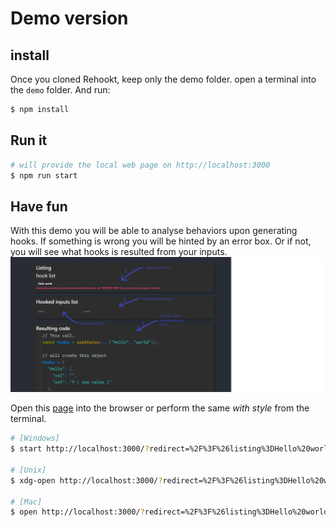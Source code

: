 # Demo version

## install
Once you cloned Rehookt, keep only the demo folder.
open a terminal into the `demo` folder. And run:
```bash
$ npm install
```

## Run it
```bash
# will provide the local web page on http://localhost:3000
$ npm run start
```

## Have fun

With this demo you will be able to analyse behaviors upon generating hooks. If something is wrong you will be hinted by an error box. Or if not, you will see what hooks is resulted from your inputs. ![image](capture.png)

Open this [page](http://localhost:3000/?redirect=%2F%3F%26listing%3DHello%20world) into the browser or perform the same *with style* from the terminal.

```bash
# [Windows]
$ start http://localhost:3000/?redirect=%2F%3F%26listing%3DHello%20world

# [Unix]
$ xdg-open http://localhost:3000/?redirect=%2F%3F%26listing%3DHello%20world

# [Mac]
$ open http://localhost:3000/?redirect=%2F%3F%26listing%3DHello%20world
```
